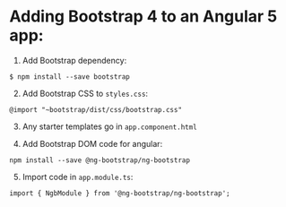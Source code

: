 # Adding Bootstrap 4 to an Angular 5 app:

1. Add Bootstrap dependency:
```
$ npm install --save bootstrap
```

2. Add Bootstrap CSS to `styles.css`:
```
@import "~bootstrap/dist/css/bootstrap.css"
```

3. Any starter templates go in `app.component.html`

4. Add Bootstrap DOM code for angular:
```
npm install --save @ng-bootstrap/ng-bootstrap
```

5. Import code in `app.module.ts`:
```
import { NgbModule } from '@ng-bootstrap/ng-bootstrap';
```
